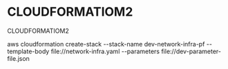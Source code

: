 # CLOUDFORMATIOM2
CLOUDFORMATIOM2

aws cloudformation create-stack --stack-name dev-network-infra-pf --template-body file://network-infra.yaml --parameters file://dev-parameter-file.json